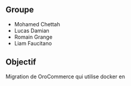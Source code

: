 ## Groupe 

- Mohamed Chettah
- Lucas Damian
- Romain Grange
- Liam Faucitano



## Objectif

Migration de OroCommerce qui utilise docker en 